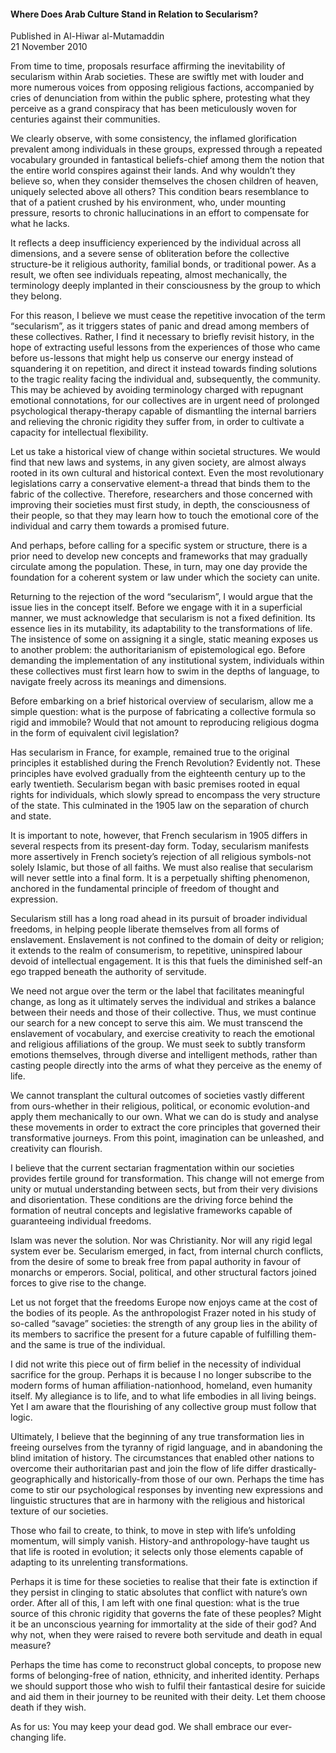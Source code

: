 <h4>Where Does Arab Culture Stand in Relation to Secularism?</h4>


Published in Al-Hiwar al-Mutamaddin
<br>
21 November 2010


From time to time, proposals resurface affirming the inevitability of secularism within Arab societies. These are swiftly met with louder and more numerous voices from opposing religious factions, accompanied by cries of denunciation from within the public sphere, protesting what they perceive as a grand conspiracy that has been meticulously woven for centuries against their communities.

We clearly observe, with some consistency, the inflamed glorification prevalent among individuals in these groups, expressed through a repeated vocabulary grounded in fantastical beliefs-chief among them the notion that the entire world conspires against their lands. And why wouldn’t they believe so, when they consider themselves the chosen children of heaven, uniquely selected above all others? This condition bears resemblance to that of a patient crushed by his environment, who, under mounting pressure, resorts to chronic hallucinations in an effort to compensate for what he lacks.

It reflects a deep insufficiency experienced by the individual across all dimensions, and a severe sense of obliteration before the collective structure-be it religious authority, familial bonds, or traditional power. As a result, we often see individuals repeating, almost mechanically, the terminology deeply implanted in their consciousness by the group to which they belong.

For this reason, I believe we must cease the repetitive invocation of the term “secularism”, as it triggers states of panic and dread among members of these collectives. Rather, I find it necessary to briefly revisit history, in the hope of extracting useful lessons from the experiences of those who came before us-lessons that might help us conserve our energy instead of squandering it on repetition, and direct it instead towards finding solutions to the tragic reality facing the individual and, subsequently, the community. This may be achieved by avoiding terminology charged with repugnant emotional connotations, for our collectives are in urgent need of prolonged psychological therapy-therapy capable of dismantling the internal barriers and relieving the chronic rigidity they suffer from, in order to cultivate a capacity for intellectual flexibility.

Let us take a historical view of change within societal structures. We would find that new laws and systems, in any given society, are almost always rooted in its own cultural and historical context. Even the most revolutionary legislations carry a conservative element-a thread that binds them to the fabric of the collective. Therefore, researchers and those concerned with improving their societies must first study, in depth, the consciousness of their people, so that they may learn how to touch the emotional core of the individual and carry them towards a promised future.

And perhaps, before calling for a specific system or structure, there is a prior need to develop new concepts and frameworks that may gradually circulate among the population. These, in turn, may one day provide the foundation for a coherent system or law under which the society can unite.

Returning to the rejection of the word “secularism”, I would argue that the issue lies in the concept itself. Before we engage with it in a superficial manner, we must acknowledge that secularism is not a fixed definition. Its essence lies in its mutability, its adaptability to the transformations of life. The insistence of some on assigning it a single, static meaning exposes us to another problem: the authoritarianism of epistemological ego. Before demanding the implementation of any institutional system, individuals within these collectives must first learn how to swim in the depths of language, to navigate freely across its meanings and dimensions.

Before embarking on a brief historical overview of secularism, allow me a simple question: what is the purpose of fabricating a collective formula so rigid and immobile? Would that not amount to reproducing religious dogma in the form of equivalent civil legislation?

Has secularism in France, for example, remained true to the original principles it established during the French Revolution? Evidently not. These principles have evolved gradually from the eighteenth century up to the early twentieth. Secularism began with basic premises rooted in equal rights for individuals, which slowly spread to encompass the very structure of the state. This culminated in the 1905 law on the separation of church and state.

It is important to note, however, that French secularism in 1905 differs in several respects from its present-day form. Today, secularism manifests more assertively in French society’s rejection of all religious symbols-not solely Islamic, but those of all faiths. We must also realise that secularism will never settle into a final form. It is a perpetually shifting phenomenon, anchored in the fundamental principle of freedom of thought and expression.

Secularism still has a long road ahead in its pursuit of broader individual freedoms, in helping people liberate themselves from all forms of enslavement. Enslavement is not confined to the domain of deity or religion; it extends to the realm of consumerism, to repetitive, uninspired labour devoid of intellectual engagement. It is this that fuels the diminished self-an ego trapped beneath the authority of servitude.

We need not argue over the term or the label that facilitates meaningful change, as long as it ultimately serves the individual and strikes a balance between their needs and those of their collective. Thus, we must continue our search for a new concept to serve this aim. We must transcend the enslavement of vocabulary, and exercise creativity to reach the emotional and religious affiliations of the group. We must seek to subtly transform emotions themselves, through diverse and intelligent methods, rather than casting people directly into the arms of what they perceive as the enemy of life.

We cannot transplant the cultural outcomes of societies vastly different from ours-whether in their religious, political, or economic evolution-and apply them mechanically to our own. What we can do is study and analyse these movements in order to extract the core principles that governed their transformative journeys. From this point, imagination can be unleashed, and creativity can flourish.

I believe that the current sectarian fragmentation within our societies provides fertile ground for transformation. This change will not emerge from unity or mutual understanding between sects, but from their very divisions and disorientation. These conditions are the driving force behind the formation of neutral concepts and legislative frameworks capable of guaranteeing individual freedoms.

Islam was never the solution. Nor was Christianity. Nor will any rigid legal system ever be. Secularism emerged, in fact, from internal church conflicts, from the desire of some to break free from papal authority in favour of monarchs or emperors. Social, political, and other structural factors joined forces to give rise to the change.

Let us not forget that the freedoms Europe now enjoys came at the cost of the bodies of its people. As the anthropologist Frazer noted in his study of so-called “savage” societies: the strength of any group lies in the ability of its members to sacrifice the present for a future capable of fulfilling them-and the same is true of the individual.

I did not write this piece out of firm belief in the necessity of individual sacrifice for the group. Perhaps it is because I no longer subscribe to the modern forms of human affiliation-nationhood, homeland, even humanity itself. My allegiance is to life, and to what life embodies in all living beings. Yet I am aware that the flourishing of any collective group must follow that logic.

Ultimately, I believe that the beginning of any true transformation lies in freeing ourselves from the tyranny of rigid language, and in abandoning the blind imitation of history. The circumstances that enabled other nations to overcome their authoritarian past and join the flow of life differ drastically-geographically and historically-from those of our own. Perhaps the time has come to stir our psychological responses by inventing new expressions and linguistic structures that are in harmony with the religious and historical texture of our societies.

Those who fail to create, to think, to move in step with life’s unfolding momentum, will simply vanish. History-and anthropology-have taught us that life is rooted in evolution; it selects only those elements capable of adapting to its unrelenting transformations.

Perhaps it is time for these societies to realise that their fate is extinction if they persist in clinging to static absolutes that conflict with nature’s own order. After all of this, I am left with one final question: what is the true source of this chronic rigidity that governs the fate of these peoples? Might it be an unconscious yearning for immortality at the side of their god? And why not, when they were raised to revere both servitude and death in equal measure?

Perhaps the time has come to reconstruct global concepts, to propose new forms of belonging-free of nation, ethnicity, and inherited identity. Perhaps we should support those who wish to fulfil their fantastical desire for suicide and aid them in their journey to be reunited with their deity. Let them choose death if they wish.

As for us: You may keep your dead god. We shall embrace our ever-changing life.

